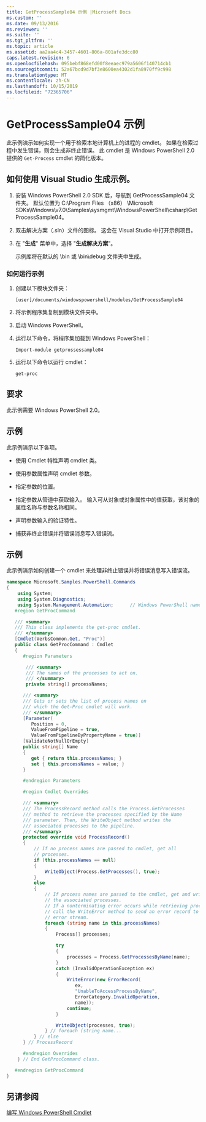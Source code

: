 ```yaml
---
title: GetProcessSample04 示例 |Microsoft Docs
ms.custom: ''
ms.date: 09/13/2016
ms.reviewer: ''
ms.suite: ''
ms.tgt_pltfrm: ''
ms.topic: article
ms.assetid: aa2aa4c4-3457-4601-806a-801afe3dcc80
caps.latest.revision: 6
ms.openlocfilehash: 095bebf868efd00f8eeaec979a5606f140714cb1
ms.sourcegitcommit: 52a67bcd9d7bf3e8600ea4302d1fa8970ff9c998
ms.translationtype: MT
ms.contentlocale: zh-CN
ms.lasthandoff: 10/15/2019
ms.locfileid: "72365706"
---
```

# <a name="getprocesssample04-sample"></a>GetProcessSample04 示例

此示例演示如何实现一个用于检索本地计算机上的进程的 cmdlet。 如果在检索过程中发生错误，则会生成非终止错误。 此 cmdlet 是 Windows PowerShell 2.0 提供的 `Get-Process` cmdlet 的简化版本。

## <a name="how-to-build-the-sample-using-visual-studio"></a>如何使用 Visual Studio 生成示例。

1. 安装 Windows PowerShell 2.0 SDK 后，导航到 GetProcessSample04 文件夹。 默认位置为 C:\Program Files （x86） \Microsoft SDKs\Windows\v7.0\Samples\sysmgmt\WindowsPowerShell\csharp\GetProcessSample04。

2. 双击解决方案（.sln）文件的图标。 这会在 Visual Studio 中打开示例项目。

3. 在 "**生成**" 菜单中，选择 "**生成解决方案**"。

    示例库将在默认的 \bin 或 \bin\debug 文件夹中生成。

### <a name="how-to-run-the-sample"></a>如何运行示例

1. 创建以下模块文件夹：

    `[user]/documents/windowspowershell/modules/GetProcessSample04`

2. 将示例程序集复制到模块文件夹中。

3. 启动 Windows PowerShell。

4. 运行以下命令，将程序集加载到 Windows PowerShell：

    `Import-module getprossessample04`

5. 运行以下命令以运行 cmdlet：

    `get-proc`

## <a name="requirements"></a>要求

此示例需要 Windows PowerShell 2.0。

## <a name="demonstrates"></a>示例

此示例演示以下各项。

- 使用 Cmdlet 特性声明 cmdlet 类。

- 使用参数属性声明 cmdlet 参数。

- 指定参数的位置。

- 指定参数从管道中获取输入。 输入可从对象或对象属性中的值获取，该对象的属性名称与参数名称相同。

- 声明参数输入的验证特性。

- 捕获非终止错误并将错误消息写入错误流。

## <a name="example"></a>示例

此示例演示如何创建一个 cmdlet 来处理非终止错误并将错误消息写入错误流。

```csharp
namespace Microsoft.Samples.PowerShell.Commands
{
    using System;
    using System.Diagnostics;
    using System.Management.Automation;      // Windows PowerShell namespace.
   #region GetProcCommand

   /// <summary>
   /// This class implements the get-proc cmdlet.
   /// </summary>
   [Cmdlet(VerbsCommon.Get, "Proc")]
   public class GetProcCommand : Cmdlet
   {
      #region Parameters

       /// <summary>
       /// The names of the processes to act on.
       /// </summary>
       private string[] processNames;

      /// <summary>
      /// Gets or sets the list of process names on
      /// which the Get-Proc cmdlet will work.
      /// </summary>
      [Parameter(
         Position = 0,
         ValueFromPipeline = true,
         ValueFromPipelineByPropertyName = true)]
      [ValidateNotNullOrEmpty]
      public string[] Name
      {
         get { return this.processNames; }
         set { this.processNames = value; }
      }

      #endregion Parameters

      #region Cmdlet Overrides

      /// <summary>
      /// The ProcessRecord method calls the Process.GetProcesses
      /// method to retrieve the processes specified by the Name
      /// parameter. Then, the WriteObject method writes the
      /// associated processes to the pipeline.
      /// </summary>
      protected override void ProcessRecord()
      {
          // If no process names are passed to cmdlet, get all
          // processes.
          if (this.processNames == null)
          {
              WriteObject(Process.GetProcesses(), true);
          }
          else
          {
              // If process names are passed to the cmdlet, get and write
              // the associated processes.
              // If a nonterminating error occurs while retrieving processes,
              // call the WriteError method to send an error record to the
              // error stream.
              foreach (string name in this.processNames)
              {
                  Process[] processes;

                  try
                  {
                      processes = Process.GetProcessesByName(name);
                  }
                  catch (InvalidOperationException ex)
                  {
                      WriteError(new ErrorRecord(
                         ex,
                         "UnableToAccessProcessByName",
                         ErrorCategory.InvalidOperation,
                         name));
                      continue;
                  }

                  WriteObject(processes, true);
              } // foreach (string name...
          } // else
      } // ProcessRecord

      #endregion Overrides
    } // End GetProcCommand class.

   #endregion GetProcCommand
}
```

## <a name="see-also"></a>另请参阅

[编写 Windows PowerShell Cmdlet](./writing-a-windows-powershell-cmdlet.md)
